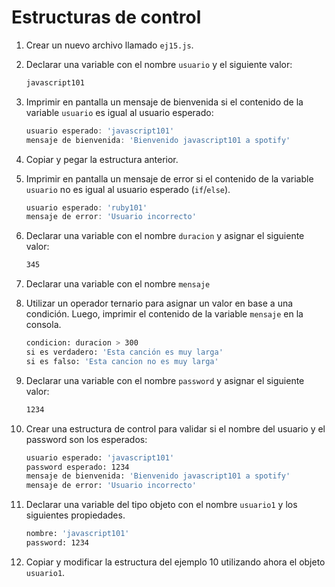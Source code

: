# Estructuras de control

1. Crear un nuevo archivo llamado `ej15.js`.

1. Declarar una variable con el nombre `usuario` y el siguiente valor:

    ```bash
    javascript101
    ```

1. Imprimir en pantalla un mensaje de bienvenida si el contenido de la variable `usuario` es igual al usuario esperado:

    ```javascript
    usuario esperado: 'javascript101'
    mensaje de bienvenida: 'Bienvenido javascript101 a spotify'
    ```

1. Copiar y pegar la estructura anterior.

1. Imprimir en pantalla un mensaje de error si el contenido de la variable `usuario` no es igual al usuario esperado (`if`/`else`).

    ```javascript
    usuario esperado: 'ruby101'
    mensaje de error: 'Usuario incorrecto'
    ```

1. Declarar una variable con el nombre `duracion` y asignar el siguiente valor:

    ```bash
    345
    ```

1. Declarar una variable con el nombre `mensaje`

1. Utilizar un operador ternario para asignar un valor en base a una condición. Luego, imprimir el contenido de la variable `mensaje` en la consola.

    ```bash
    condicion: duracion > 300
    si es verdadero: 'Esta canción es muy larga'
    si es falso: 'Esta cancion no es muy larga'
    ```

1. Declarar una variable con el nombre `password` y asignar el siguiente valor:

    ```bash
    1234
    ````

1. Crear una estructura de control para validar si el nombre del usuario y el password son los esperados:

    ```bash
    usuario esperado: 'javascript101'
    password esperado: 1234
    mensaje de bienvenida: 'Bienvenido javascript101 a spotify'
    mensaje de error: 'Usuario incorrecto'
    ```

1. Declarar una variable del tipo objeto con el nombre `usuario1` y los siguientes propiedades.

    ```bash
    nombre: 'javascript101'
    password: 1234
    ```

1. Copiar y modificar la estructura del ejemplo 10 utilizando ahora el objeto `usuario1`.
